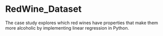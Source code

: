 # RedWine_Dataset
The case study  explores which red wines have properties that make them more alcoholic by implementing linear regression in Python.
